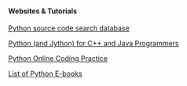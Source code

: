 #### Websites & Tutorials

[Python source code search database][1]

[Python (and Jython) for C++ and Java Programmers][2]

[Python Online Coding Practice][3]

[List of Python E-books][4]

[1]: http://nullege.com/
[2]: http://www.aleax.it/Python/accu03_Python_Intro_alex.pdf
[3]: http://codingbat.com
[4]: http://pythonbooks.revolunet.com/

